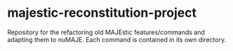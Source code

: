 # majestic-reconstitution-project

Repository for the refactoring old MAJEstic features/commands and adapting them to nuMAJE.
Each command is contained in its own directory.


